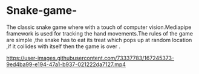 # Snake-game-
The classic snake game where with a touch of computer vision.Mediapipe framework is used for tracking the hand movements.The rules of the game are simple ,the snake has to eat its treat which pops up at random location ,if it collides with itself then the game is over .


https://user-images.githubusercontent.com/73337783/167245373-9ed4ba99-e194-47a1-b937-021222da7127.mp4

